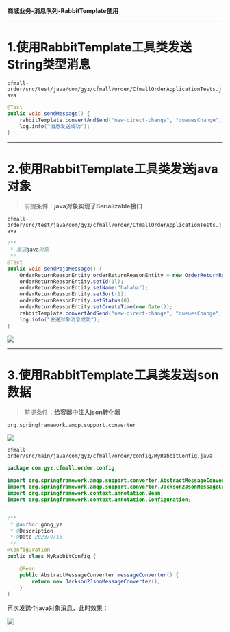 **商城业务-消息队列-RabbitTemplate使用**

---

# 1.使用RabbitTemplate工具类发送String类型消息

`cfmall-order/src/test/java/com/gyz/cfmall/order/CfmallOrderApplicationTests.java`

```java
@Test
public void sendMessage() {
    rabbitTemplate.convertAndSend("new-direct-change", "queuesChange", "hello,hello");
    log.info("消息发送成功");
}
```

---

# 2.使用RabbitTemplate工具类发送java对象

> 前提条件：**java对象实现了Serializable接口**


`cfmall-order/src/test/java/com/gyz/cfmall/order/CfmallOrderApplicationTests.java`

```java
/**
 * 发送java对象
 */
@Test
public void sendPojoMessage() {
    OrderReturnReasonEntity orderReturnReasonEntity = new OrderReturnReasonEntity();
    orderReturnReasonEntity.setId(1l);
    orderReturnReasonEntity.setName("hahaha");
    orderReturnReasonEntity.setSort(1);
    orderReturnReasonEntity.setStatus(0);
    orderReturnReasonEntity.setCreateTime(new Date());
    rabbitTemplate.convertAndSend("new-direct-change", "queuesChange", orderReturnReasonEntity);
    log.info("发送对象消息成功");
}
```

![](https://studyimages.oss-cn-beijing.aliyuncs.com/img/RocketMQ/202309/202309151501881.png#id=RJOe8&originHeight=906&originWidth=928&originalType=binary&ratio=1&rotation=0&showTitle=false&status=done&style=none&title=)

---

# 3.使用RabbitTemplate工具类发送json数据

> 前提条件：**给容器中注入json转化器**


`org.springframework.amqp.support.converter`

![](https://studyimages.oss-cn-beijing.aliyuncs.com/img/RocketMQ/202309/202309151503724.png#id=H4tYf&originHeight=581&originWidth=1549&originalType=binary&ratio=1&rotation=0&showTitle=false&status=done&style=none&title=)

`cfmall-order/src/main/java/com/gyz/cfmall/order/config/MyRabbitConfig.java`

```java
package com.gyz.cfmall.order.config;

import org.springframework.amqp.support.converter.AbstractMessageConverter;
import org.springframework.amqp.support.converter.Jackson2JsonMessageConverter;
import org.springframework.context.annotation.Bean;
import org.springframework.context.annotation.Configuration;


/**
 * @author gong_yz
 * @Description
 * @Date 2023/9/15
 */
@Configuration
public class MyRabbitConfig {

    @Bean
    public AbstractMessageConverter messageConverter() {
        return new Jackson2JsonMessageConverter();
    }
}
```

再次发送个java对象消息，此时效果：

![](https://studyimages.oss-cn-beijing.aliyuncs.com/img/RocketMQ/202309/202309151505069.png#id=BLv85&originHeight=698&originWidth=903&originalType=binary&ratio=1&rotation=0&showTitle=false&status=done&style=none&title=)
